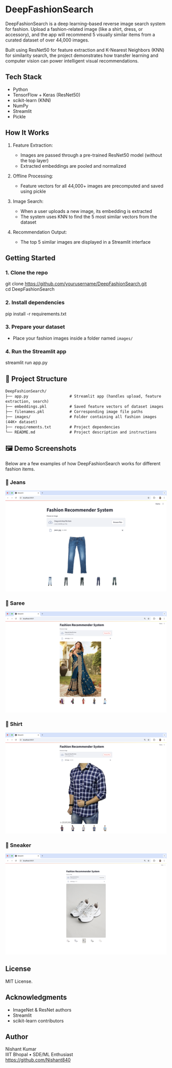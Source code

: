 # DeepFashionSearch

DeepFashionSearch is a deep learning–based reverse image search system for fashion. Upload a fashion-related image (like a shirt, dress, or accessory), and the app will recommend 5 visually similar items from a curated dataset of over 44,000 images.

Built using ResNet50 for feature extraction and K-Nearest Neighbors (KNN) for similarity search, the project demonstrates how transfer learning and computer vision can power intelligent visual recommendations.

## Tech Stack

- Python
- TensorFlow + Keras (ResNet50)
- scikit-learn (KNN)
- NumPy
- Streamlit
- Pickle

## How It Works

1. Feature Extraction:
   - Images are passed through a pre-trained ResNet50 model (without the top layer)
   - Extracted embeddings are pooled and normalized

2. Offline Processing:
   - Feature vectors for all 44,000+ images are precomputed and saved using pickle

3. Image Search:
   - When a user uploads a new image, its embedding is extracted
   - The system uses KNN to find the 5 most similar vectors from the dataset

4. Recommendation Output:
   - The top 5 similar images are displayed in a Streamlit interface

## Getting Started

### 1. Clone the repo

git clone https://github.com/yourusername/DeepFashionSearch.git  
cd DeepFashionSearch

### 2. Install dependencies

pip install -r requirements.txt

### 3. Prepare your dataset

- Place your fashion images inside a folder named `images/`

### 4. Run the Streamlit app

streamlit run app.py

## 📁 Project Structure

```
DeepFashionSearch/
├── app.py                  # Streamlit app (handles upload, feature extraction, search)
├── embeddings.pkl          # Saved feature vectors of dataset images
├── filenames.pkl           # Corresponding image file paths
├── images/                 # Folder containing all fashion images (44K+ dataset)
├── requirements.txt        # Project dependencies
└── README.md               # Project description and instructions
```
## 🖼️ Demo Screenshots

Below are a few examples of how DeepFashionSearch works for different fashion items.

### 👖 Jeans
![Jeans Demo](demo/jeans.jpg)

### 👗 Saree
![Saree Demo](demo/saree.jpg)

### 👕 Shirt
![Shirt Demo](demo/shirt.jpg)

### 👟 Sneaker
![Sneaker Demo](demo/sneaker.jpg)


## License

MIT License.

## Acknowledgments

- ImageNet & ResNet authors
- Streamlit
- scikit-learn contributors

## Author

Nishant Kumar  
IIIT Bhopal • SDE/ML Enthusiast  
https://github.com/Nishant840

